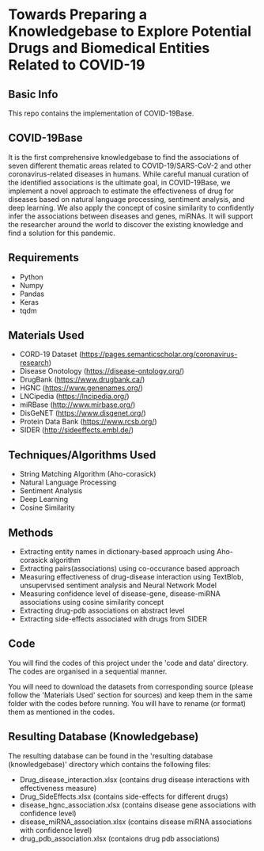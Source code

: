 # Towards Preparing a Knowledgebase to Explore Potential Drugs and Biomedical Entities Related to COVID-19
## Basic Info
This repo contains the implementation of COVID-19Base.

## COVID-19Base
It is the first comprehensive knowledgebase to find the associations of seven different thematic areas related to COVID-19/SARS-CoV-2 and other coronavirus-related diseases in humans. While careful manual curation of the identified associations is the ultimate goal, in COVID-19Base, we implement a novel approach to estimate the effectiveness of drug for diseases based on natural language processing, sentiment analysis, and deep learning. We also apply the concept of cosine similarity to confidently infer the associations between diseases and genes, miRNAs. It will support the researcher around the world to discover the existing knowledge and find a solution for this pandemic.

## Requirements
* Python
* Numpy
* Pandas
* Keras
* tqdm

## Materials Used
* CORD-19 Dataset (https://pages.semanticscholar.org/coronavirus-research)
* Disease Onotology (https://disease-ontology.org/)
* DrugBank (https://www.drugbank.ca/)
* HGNC (https://www.genenames.org/)
* LNCipedia (https://lncipedia.org/)
* miRBase (http://www.mirbase.org/)
* DisGeNET (https://www.disgenet.org/)
* Protein Data Bank (https://www.rcsb.org/)
* SIDER (http://sideeffects.embl.de/)

## Techniques/Algorithms Used
* String Matching Algorithm (Aho-corasick)
* Natural Language Processing
* Sentiment Analysis
* Deep Learning
* Cosine Similarity

## Methods
* Extracting entity names in dictionary-based approach using Aho-corasick algorithm
* Extracting pairs(associations) using co-occurance based approach
* Measuring effectiveness of drug-disease interaction using TextBlob, unsupervised sentiment analysis and Neural Network Model
* Measuring confidence level of disease-gene, disease-miRNA associations using cosine similarity concept
* Extracting drug-pdb associations on abstract level
* Extracting side-effects associated with drugs from SIDER

## Code
You will find the codes of this project under the 'code and data' directory. The codes are organised in a sequential manner.

You will need to download the datasets from corresponding source (please follow the 'Materials Used' section for sources) and keep them in the same folder with the codes before running. You will have to rename (or format) them as mentioned in the codes.

## Resulting Database (Knowledgebase)
The resulting database can be found in the 'resulting database (knowledgebase)' directory which contains the following files:
* Drug_disease_interaction.xlsx (contains drug disease interactions with effectiveness measure)
* Drug_SideEffects.xlsx (contains side-effects for different drugs)
* disease_hgnc_association.xlsx (contains disease gene associations with confidence level)
* disease_miRNA_association.xlsx (contains disease miRNA associations with confidence level)
* drug_pdb_association.xlsx (contaions drug pdb associations)
